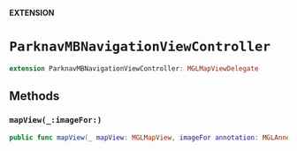 **EXTENSION**

# `ParknavMBNavigationViewController`
```swift
extension ParknavMBNavigationViewController: MGLMapViewDelegate
```

## Methods
### `mapView(_:imageFor:)`

```swift
public func mapView(_ mapView: MGLMapView, imageFor annotation: MGLAnnotation) -> MGLAnnotationImage?
```
